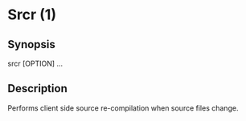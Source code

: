 # Srcr (1)
## Synopsis
srcr [OPTION] ...

## Description
Performs client side source re-compilation when source files change.
